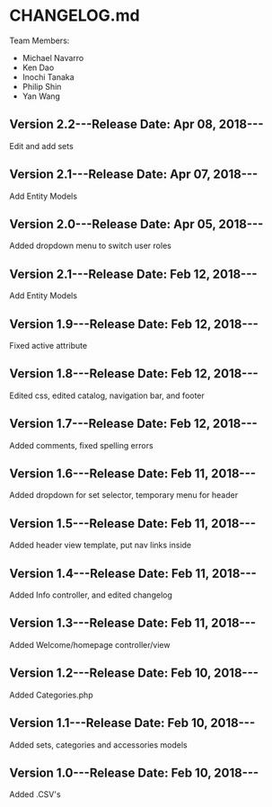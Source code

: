 # CHANGELOG.md

Team Members:
- Michael Navarro
- Ken Dao
- Inochi Tanaka
- Philip Shin
- Yan Wang

## Version 2.2---Release Date: Apr 08, 2018---

Edit and add sets

## Version 2.1---Release Date: Apr 07, 2018---

Add Entity Models

## Version 2.0---Release Date: Apr 05, 2018---

Added dropdown menu to switch user roles 

## Version 2.1---Release Date: Feb 12, 2018---

Add Entity Models

## Version 1.9---Release Date: Feb 12, 2018---

Fixed active attribute

## Version 1.8---Release Date: Feb 12, 2018---

Edited css, edited catalog, navigation bar, and footer

## Version 1.7---Release Date: Feb 12, 2018---

Added comments, fixed spelling errors

## Version 1.6---Release Date: Feb 11, 2018---

Added dropdown for set selector, temporary menu for header

## Version 1.5---Release Date: Feb 11, 2018---

Added header view template, put nav links inside

## Version 1.4---Release Date: Feb 11, 2018---

Added Info controller, and edited changelog

## Version 1.3---Release Date: Feb 11, 2018---

Added Welcome/homepage controller/view

## Version 1.2---Release Date: Feb 10, 2018---

Added Categories.php

## Version 1.1---Release Date: Feb 10, 2018---

Added sets, categories and accessories models

## Version 1.0---Release Date: Feb 10, 2018---

Added .CSV's
